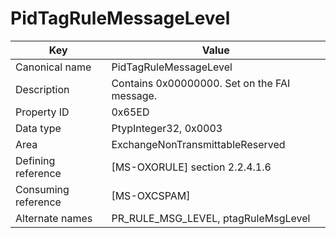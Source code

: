 # PidTagRuleMessageLevel

| Key | Value |
|---|---|
| Canonical name | PidTagRuleMessageLevel |
| Description | Contains 0x00000000. Set on the FAI message. |
| Property ID | 0x65ED |
| Data type | PtypInteger32, 0x0003 |
| Area | ExchangeNonTransmittableReserved |
| Defining reference | [MS-OXORULE] section 2.2.4.1.6 |
| Consuming reference | [MS-OXCSPAM] |
| Alternate names | PR_RULE_MSG_LEVEL, ptagRuleMsgLevel |
